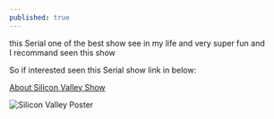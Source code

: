 ```yaml
---
published: true
---
```

this Serial one of the best show see in my life and very super fun and  
I recommand seen this show

So if interested seen this Serial show link in below:

[About Silicon Valley Show](https://en.wikipedia.org/wiki/Silicon_Valley_(TV_series) "About Silicon Valley Show")

![Silicon Valley Poster]({{site.baseurl}}/https://upload.wikimedia.org/wikipedia/en/thumb/3/33/Silicon_valley_title.png/375px-Silicon_valley_title.png)
